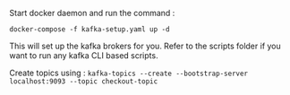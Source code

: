 Start docker daemon and run the command :

`docker-compose -f kafka-setup.yaml up -d`

This will set up the kafka brokers for you.
Refer to the scripts folder if you want to run any kafka CLI based scripts.

Create topics using :
`kafka-topics --create --bootstrap-server localhost:9093 --topic checkout-topic`

